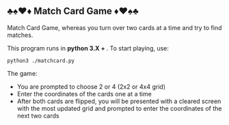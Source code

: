 ## ♣️♠️♥️♦️ Match Card Game ♦️♥️♠️♣️

Match Card Game, whereas you turn over two cards at a time and try to find matches.

This program runs in <b>python 3.X + </b>. To start playing, use:

`python3 ./matchcard.py`

The game:
- You are prompted to choose 2 or 4 (2x2 or 4x4 grid)
- Enter the coordinates of the cards one at a time
- After both cards are flipped, you will be presented with a cleared screen with the most updated grid and prompted to enter the coordinates of the next two cards
